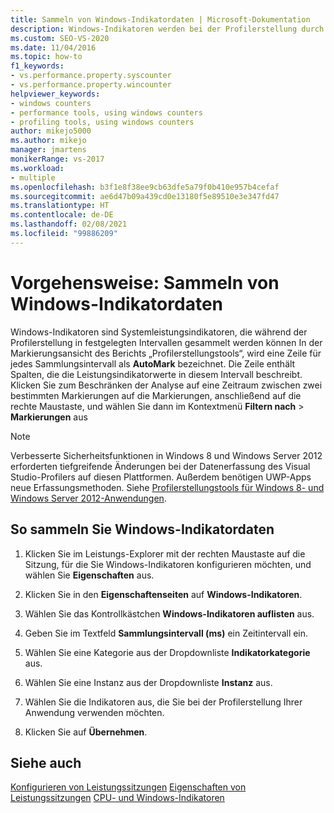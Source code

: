 ```yaml
---
title: Sammeln von Windows-Indikatordaten | Microsoft-Dokumentation
description: Windows-Indikatoren werden bei der Profilerstellung durch Instrumentierung verwendet. Hier erfahren Sie, wie Sie Windows-Indikatordaten sammeln und die Analyse auf nur ein Sammlungsintervall beschränken.
ms.custom: SEO-VS-2020
ms.date: 11/04/2016
ms.topic: how-to
f1_keywords:
- vs.performance.property.syscounter
- vs.performance.property.wincounter
helpviewer_keywords:
- windows counters
- performance tools, using windows counters
- profiling tools, using windows counters
author: mikejo5000
ms.author: mikejo
manager: jmartens
monikerRange: vs-2017
ms.workload:
- multiple
ms.openlocfilehash: b3f1e8f38ee9cb63dfe5a79f0b410e957b4cefaf
ms.sourcegitcommit: ae6d47b09a439cd0e13180f5e89510e3e347fd47
ms.translationtype: HT
ms.contentlocale: de-DE
ms.lasthandoff: 02/08/2021
ms.locfileid: "99886209"
---
```

# <a name="how-to-collect-windows-counter-data"></a>Vorgehensweise: Sammeln von Windows-Indikatordaten

Windows-Indikatoren sind Systemleistungsindikatoren, die während der Profilerstellung in festgelegten Intervallen gesammelt werden können In der Markierungsansicht des Berichts „Profilerstellungstools“, wird eine Zeile für jedes Sammlungsintervall als **AutoMark** bezeichnet. Die Zeile enthält Spalten, die die Leistungsindikatorwerte in diesem Intervall beschreibt. Klicken Sie zum Beschränken der Analyse auf eine Zeitraum zwischen zwei bestimmten Markierungen auf die Markierungen, anschließend auf die rechte Maustaste, und wählen Sie dann im Kontextmenü **Filtern nach** > **Markierungen** aus

> [!NOTE]
> Verbesserte Sicherheitsfunktionen in Windows 8 und Windows Server 2012 erforderten tiefgreifende Änderungen bei der Datenerfassung des Visual Studio-Profilers auf diesen Plattformen. Außerdem benötigen UWP-Apps neue Erfassungsmethoden. Siehe [Profilerstellungstools für Windows 8- und Windows Server 2012-Anwendungen](../profiling/performance-tools-on-windows-8-and-windows-server-2012-applications.md).

## <a name="to-collect-windows-counter-data"></a>So sammeln Sie Windows-Indikatordaten

1. Klicken Sie im Leistungs-Explorer mit der rechten Maustaste auf die Sitzung, für die Sie Windows-Indikatoren konfigurieren möchten, und wählen Sie **Eigenschaften** aus.

2. Klicken Sie in den **Eigenschaftenseiten** auf **Windows-Indikatoren**.

3. Wählen Sie das Kontrollkästchen **Windows-Indikatoren auflisten** aus.

4. Geben Sie im Textfeld **Sammlungsintervall (ms)** ein Zeitintervall ein.

5. Wählen Sie eine Kategorie aus der Dropdownliste **Indikatorkategorie** aus.

6. Wählen Sie eine Instanz aus der Dropdownliste **Instanz** aus.

7. Wählen Sie die Indikatoren aus, die Sie bei der Profilerstellung Ihrer Anwendung verwenden möchten.

8. Klicken Sie auf **Übernehmen**.

## <a name="see-also"></a>Siehe auch

[Konfigurieren von Leistungssitzungen](../profiling/configuring-performance-sessions.md)
[Eigenschaften von Leistungssitzungen](../profiling/performance-session-properties.md)
[CPU- und Windows-Indikatoren](../profiling/cpu-and-windows-counters.md)
